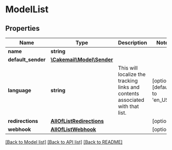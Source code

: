 # ModelList

## Properties
Name | Type | Description | Notes
------------ | ------------- | ------------- | -------------
**name** | **string** |  | 
**default_sender** | [**\Cakemail\Model\Sender**](Sender.md) |  | 
**language** | **string** | This will localize the tracking links and contents associated with that list. | [optional] [default to 'en_US']
**redirections** | [**AllOfListRedirections**](AllOfListRedirections.md) |  | [optional] 
**webhook** | [**AllOfListWebhook**](AllOfListWebhook.md) |  | [optional] 

[[Back to Model list]](../../README.md#documentation-for-models) [[Back to API list]](../../README.md#documentation-for-api-endpoints) [[Back to README]](../../README.md)


